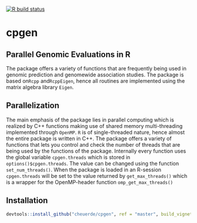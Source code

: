 [![R build status](https://github.com/r-lib/actions/workflows/R-CMD-check/badge.svg)](https://github.com/cheuerde/cpgen/actions/actions?workflow=R-CMD-check)

cpgen
=====

## Parallel Genomic Evaluations in R

The package offers a variety of functions that are frequently being used in genomic prediction
and genomewide association studies. The package is based on`Rcpp` and`RcppEigen`, hence all routines
are implemented using the matrix algebra library `Eigen`.

## Parallelization

The main emphasis of the package lies in parallel computing which is realized by C++ functions making
use of shared memory multi-threading implemented through `OpenMP`. 
`R` is of single-threaded nature, hence almost the entire package is written
in C++. The package offers a variety of functions that lets you control and check
the number of threads that are being used by the functions of the package.
Internally every function uses the global variable `cpgen.threads` which is stored in
`options()$cpgen.threads`.
The value can be changed using the function `set_num_threads()`. When the package is loaded
in an R-session `cpgen.threads` will be set to the value returned by `get_max_threads()` which
is a wrapper for the OpenMP-header function `omp_get_max_threads()`

## Installation


```r
devtools::install_github("cheuerde/cpgen", ref = "master", build_vignettes=FALSE)
```
